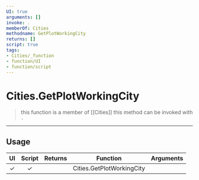 ```yaml
---
UI: true
arguments: []
invoke: .
memberOf: Cities
methodname: GetPlotWorkingCity
returns: []
script: true
tags:
- Cities/_function
- function/UI
- function/script
---
```

# Cities.GetPlotWorkingCity
> this function is a member of [[Cities]]
> this method can be invoked with `.`
-----
## Usage
|  UI | Script | Returns | Function | Arguments |
|:---:|:------:|-------:|:--------:|:---------|
|✓|✓||Cities.GetPlotWorkingCity||
